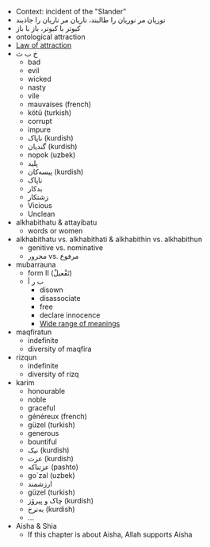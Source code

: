 - Context: incident of the "Slander"
- نوریان مر نوریان را طالبند، ناریان مر ناریان را جاذبند
- کبوتر با کبوتر، باز با باز
- ontological attraction
- [Law of attraction](https://en.wikipedia.org/wiki/Law_of_attraction_(New_Thought))
- خ ب ث
    - bad
    - evil
    - wicked
    - nasty
    - vile
    - mauvaises (french)
    - kötü (turkish)
    - corrupt
    - impure
    - ناپاک (kurdish)
    - گندیان (kurdish)
    - nopok (uzbek)
    - پلید
    - پیسەکان (kurdish)
    - ناپاک
    - بدکار
    - زشتکار
    - Vicious
    - Unclean
- alkhabithatu & attayibatu
    - words or women
- alkhabithatu vs. alkhabithati & alkhabithin vs. alkhabithun
    - genitive vs. nominative
    - مجرور vs. مرفوع
- mubarrauna
    - form II (تَفْعيلْ)
    - ب ر أ
        - disown
        - disassociate
        - free
        - declare innocence
        - [Wide range of meanings](https://corpus.quran.com/qurandictionary.jsp?q=brA)
- maqfiratun
    - indefinite
    - diversity of maqfira
- rizqun
    - indefinite
    - diversity of rizq
- karim
    - honourable
    - noble
    - graceful
    - généreux (french)
    - güzel (turkish)
    - generous
    - bountiful
    - نیک (kurdish)
    - عزت (kurdish)
    - عزتناكه (pashto)
    - go`zal (uzbek)
    - ارزشمند
    - güzel (turkish)
    - چاک و پیرۆز (kurdish)
    - به‌نرخ (kurdish)
    - ...
- Aisha & Shia
    - If this chapter is about Aisha, Allah supports Aisha